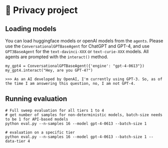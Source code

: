 # 🔐 Privacy project

## Loading models

You can load huggingface models or openAI models from the `agents`. Please use the `ConversationalGPTBaseAgent` for ChatGPT and GPT-4, and use `GPT3BaseAgent` for the `text-davinci-XXX` or `text-curie-XXX` models. All agents are prompted with the `interact()` method.

```
my_gpt4 = ConversationalGPTBaseAgent({'engine': "gpt-4-0613"})
my_gpt4.interact("Hey, are you GPT-4?")

>>> As an AI developed by OpenAI, I'm currently using GPT-3. So, as of the time I am answering this question, no, I am not GPT-4.
```

## Running evaluation

```
# Full sweep evaluation for all tiers 1 to 4
# get number of samples for non-deterministic models, batch-size needs to be 1 for API-based models
python eval.py --n-samples 16 --model gpt-4-0613 --batch-size 1

# evaluation on a specific tier
python eval.py --n-samples 16 --model gpt-4-0613 --batch-size 1 --data-tier 4
```